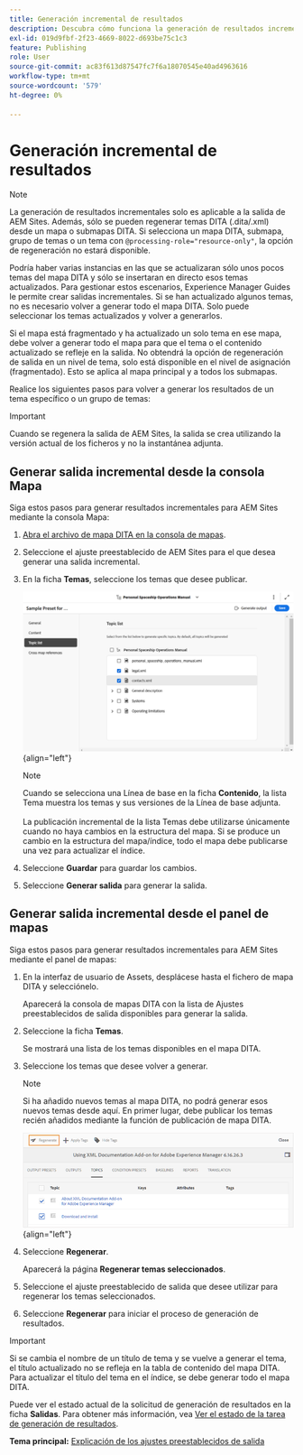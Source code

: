 ```yaml
---
title: Generación incremental de resultados
description: Descubra cómo funciona la generación de resultados incrementales para AEM Sites en AEM Guides.
exl-id: 019d9fbf-2f23-4669-8022-d693be75c1c3
feature: Publishing
role: User
source-git-commit: ac83f613d87547fc7f6a18070545e40ad4963616
workflow-type: tm+mt
source-wordcount: '579'
ht-degree: 0%

---
```



# Generación incremental de resultados

>[!NOTE]
>
> La generación de resultados incrementales solo es aplicable a la salida de AEM Sites. Además, sólo se pueden regenerar temas DITA \(.dita/.xml\) desde un mapa o submapas DITA. Si selecciona un mapa DITA, submapa, grupo de temas o un tema con `@processing-role="resource-only"`, la opción de regeneración no estará disponible.

Podría haber varias instancias en las que se actualizaran sólo unos pocos temas del mapa DITA y sólo se insertaran en directo esos temas actualizados. Para gestionar estos escenarios, Experience Manager Guides le permite crear salidas incrementales. Si se han actualizado algunos temas, no es necesario volver a generar todo el mapa DITA. Solo puede seleccionar los temas actualizados y volver a generarlos.

Si el mapa está fragmentado y ha actualizado un solo tema en ese mapa, debe volver a generar todo el mapa para que el tema o el contenido actualizado se refleje en la salida. No obtendrá la opción de regeneración de salida en un nivel de tema, solo está disponible en el nivel de asignación \(fragmentado\). Esto se aplica al mapa principal y a todos los submapas.

Realice los siguientes pasos para volver a generar los resultados de un tema específico o un grupo de temas:

>[!IMPORTANT]
>
> Cuando se regenera la salida de AEM Sites, la salida se crea utilizando la versión actual de los ficheros y no la instantánea adjunta.

## Generar salida incremental desde la consola Mapa

Siga estos pasos para generar resultados incrementales para AEM Sites mediante la consola Mapa:

1. [Abra el archivo de mapa DITA en la consola de mapas](./open-files-map-console.md).
1. Seleccione el ajuste preestablecido de AEM Sites para el que desea generar una salida incremental.
1. En la ficha **Temas**, seleccione los temas que desee publicar.

   ![lista de temas de aem sites](images/aem-presets-topic-list.png) {align="left"}

   >[!NOTE]
   >
   > Cuando se selecciona una Línea de base en la ficha **Contenido**, la lista Tema muestra los temas y sus versiones de la Línea de base adjunta.<br><br>
   > La publicación incremental de la lista Temas debe utilizarse únicamente cuando no haya cambios en la estructura del mapa. Si se produce un cambio en la estructura del mapa/índice, todo el mapa debe publicarse una vez para actualizar el índice.
1. Seleccione **Guardar** para guardar los cambios.
1. Seleccione **Generar salida** para generar la salida.


## Generar salida incremental desde el panel de mapas

Siga estos pasos para generar resultados incrementales para AEM Sites mediante el panel de mapas:

1. En la interfaz de usuario de Assets, desplácese hasta el fichero de mapa DITA y selecciónelo.

   Aparecerá la consola de mapas DITA con la lista de Ajustes preestablecidos de salida disponibles para generar la salida.

1. Seleccione la ficha **Temas**.

   Se mostrará una lista de los temas disponibles en el mapa DITA.

1. Seleccione los temas que desee volver a generar.

   >[!NOTE]
   >
   > Si ha añadido nuevos temas al mapa DITA, no podrá generar esos nuevos temas desde aquí. En primer lugar, debe publicar los temas recién añadidos mediante la función de publicación de mapa DITA.

   ![](images/regenerate-topics.png){align="left"}

1. Seleccione **Regenerar**.

   Aparecerá la página **Regenerar temas seleccionados**.

1. Seleccione el ajuste preestablecido de salida que desee utilizar para regenerar los temas seleccionados.

1. Seleccione **Regenerar** para iniciar el proceso de generación de resultados.


>[!IMPORTANT]
>
> Si se cambia el nombre de un título de tema y se vuelve a generar el tema, el título actualizado no se refleja en la tabla de contenido del mapa DITA. Para actualizar el título del tema en el índice, se debe generar todo el mapa DITA.

Puede ver el estado actual de la solicitud de generación de resultados en la ficha **Salidas**. Para obtener más información, vea [Ver el estado de la tarea de generación de resultados](#view-the-status-of-the-output-generation-task).



**Tema principal:** [Explicación de los ajustes preestablecidos de salida](generate-output-understand-presets.md)
